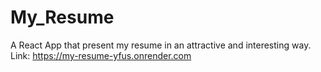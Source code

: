 # My_Resume

A React App that present my resume in an attractive and interesting way. <br/>
Link: https://my-resume-yfus.onrender.com
